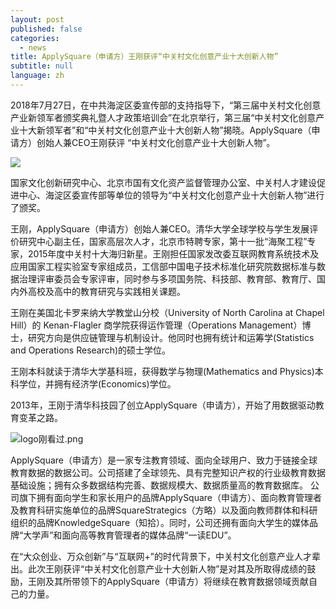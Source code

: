 ```yaml
---
layout: post
published: false
categories:
  - news
title: ApplySquare（申请方）王刚获评“中关村文化创意产业十大创新人物”
subtitle: null
language: zh
---
```

2018年7月27日，在中共海淀区委宣传部的支持指导下，“第三届中关村文化创意产业新领军者颁奖典礼暨人才政策培训会”在北京举行，第三届“中关村文化创意产业十大新领军者”和“中关村文化创意产业十大创新人物”揭晓。ApplySquare（申请方）创始人兼CEO王刚获评 “中关村文化创意产业十大创新人物”。

![]({{site.baseurl}}/image/%E7%AC%AC%E4%B8%89%E5%B1%8A%E4%B8%AD%E5%85%B3%E6%9D%91%E6%96%87%E5%8C%96%E5%88%9B%E6%84%8F%E4%BA%BA%E7%89%A9.jpg)

国家文化创新研究中心、北京市国有文化资产监督管理办公室、中关村人才建设促进中心、海淀区委宣传部等单位的领导为“中关村文化创意产业十大创新人物”进行了颁奖。

王刚，ApplySquare（申请方）创始人兼CEO。清华大学全球学校与学生发展评价研究中心副主任，国家高层次人才，北京市特聘专家，第十一批“海聚工程”专家，2015年度中关村十大海归新星。王刚担任国家发改委互联网教育系统技术及应用国家工程实验室专家组成员，工信部中国电子技术标准化研究院数据标准与数据治理评审委员会专家评审，同时参与多项国务院、科技部、教育部、教育厅、国内外高校及高中的教育研究与实践相关课题。

王刚在美国北卡罗来纳大学教堂山分校（University of North Carolina  at  Chapel  Hill）的 Kenan-Flagler 商学院获得运作管理（Operations  Management）博士，研究方向是供应链管理与机制设计。他同时也拥有统计和运筹学(Statistics  and  Operations  Research)的硕士学位。

王刚本科就读于清华大学基科班，获得数学与物理(Mathematics and Physics)本科学位，并拥有经济学(Economics)学位。

2013年，王刚于清华科技园了创立ApplySquare（申请方），开始了用数据驱动教育变革之路。

![logo刚看过.png]({{site.baseurl}}/image/logo刚看过.png)

ApplySquare（申请方）是一家专注教育领域、面向全球用户、致力于链接全球教育数据的数据公司。公司搭建了全球领先、具有完整知识产权的行业级教育数据基础设施；拥有众多数据结构完善、数据规模大、数据质量高的教育数据库。
公司旗下拥有面向学生和家长用户的品牌ApplySquare（申请方）、面向教育管理者及教育科研实施单位的品牌SquareStrategics（方略）以及面向教师群体和科研组织的品牌KnowledgeSquare（知拾）。同时，公司还拥有面向大学生的媒体品牌“大学声”和面向高等教育管理者的媒体品牌“一读EDU”。

在“大众创业、万众创新”与“互联网+”的时代背景下，中关村文化创意产业人才辈出。此次王刚获评“中关村文化创意产业十大创新人物”是对其及所取得成绩的鼓励，王刚及其所带领下的ApplySquare（申请方）将继续在教育数据领域贡献自己的力量。